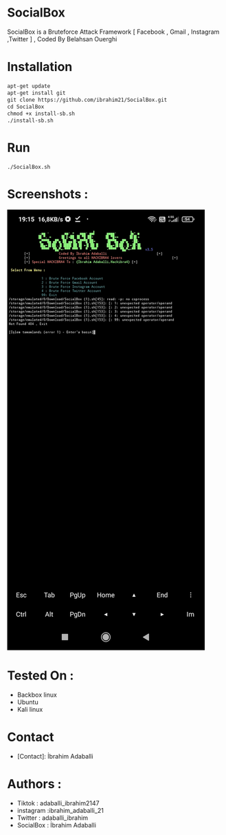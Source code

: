 # SocialBox
SocialBox is a Bruteforce Attack Framework [ Facebook , Gmail , Instagram ,Twitter ] , Coded By Belahsan Ouerghi
# Installation
```
apt-get update
apt-get install git
git clone https://github.com/ibrahim21/SocialBox.git 
cd SocialBox
chmod +x install-sb.sh
./install-sb.sh
```
# Run
```
./SocialBox.sh
```
# Screenshots :
![Test Image 8](Screenshots/sb.png)
# Tested On :
* Backbox linux
* Ubuntu 
* Kali linux
# Contact
* [Contact]: İbrahim Adaballi 
# Authors :
* Tiktok     : adaballi_ibrahim2147
* instagram :ibrahim_adaballi_21
* Twitter   : adaballi_ibrahim
* SocialBox : İbrahim Adaballi 
